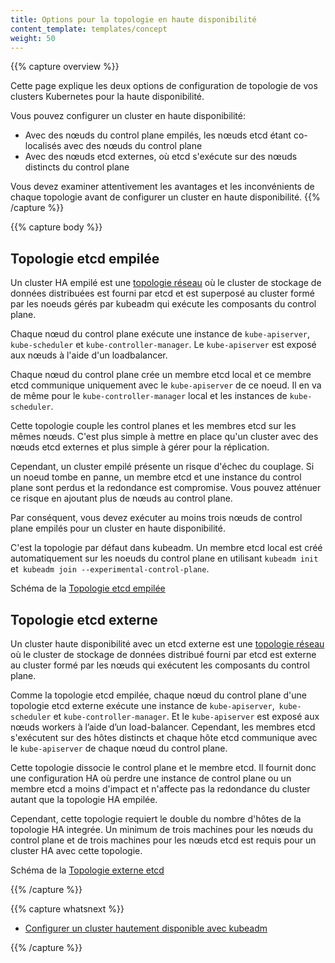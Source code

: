 ```yaml
---
title: Options pour la topologie en haute disponibilité
content_template: templates/concept
weight: 50
---
```


{{% capture overview %}}

Cette page explique les deux options de configuration de topologie de vos clusters Kubernetes 
pour la haute disponibilité.

Vous pouvez configurer un cluster en haute disponibilité:

- Avec des nœuds du control plane empilés, les nœuds etcd étant co-localisés avec des nœuds du control plane
- Avec des nœuds etcd externes, où etcd s'exécute sur des nœuds distincts du control plane

Vous devez examiner attentivement les avantages et les inconvénients de chaque topologie avant 
de configurer un cluster en haute disponibilité.
{{% /capture %}}

{{% capture body %}}

## Topologie etcd empilée

Un cluster HA empilé est une [topologie réseau](https://fr.wikipedia.org/wiki/Topologie_de_r%C3%A9seau) 
où le cluster de stockage de données distribuées est fourni par etcd et est superposé au 
cluster formé par les noeuds gérés par kubeadm qui exécute les composants du control plane.

Chaque nœud du control plane exécute une instance de `kube-apiserver`,` kube-scheduler` et 
`kube-controller-manager`.
Le `kube-apiserver` est exposé aux nœuds à l'aide d'un loadbalancer.

Chaque nœud du control plane crée un membre etcd local et ce membre etcd communique uniquement avec
le `kube-apiserver` de ce noeud. Il en va de même pour le `kube-controller-manager` local
et les instances de `kube-scheduler`.

Cette topologie couple les control planes et les membres etcd sur les mêmes nœuds. C'est 
plus simple à mettre en place qu'un cluster avec des nœuds etcd externes et plus simple à 
gérer pour la réplication.

Cependant, un cluster empilé présente un risque d'échec du couplage. Si un noeud tombe en panne, 
un membre etcd et une instance du control plane sont perdus et la redondance est compromise. Vous 
pouvez atténuer ce risque en ajoutant plus de nœuds au control plane.

Par conséquent, vous devez exécuter au moins trois nœuds de control plane empilés pour un cluster 
en haute disponibilité.

C'est la topologie par défaut dans kubeadm. Un membre etcd local est créé automatiquement
sur les noeuds du control plane en utilisant `kubeadm init` et` kubeadm join --experimental-control-plane`.

Schéma de la [Topologie etcd empilée](/images/kubeadm/kubeadm-ha-topology-stacked-etcd.svg)

## Topologie etcd externe

Un cluster haute disponibilité avec un etcd externe est une 
[topologie réseau](https://fr.wikipedia.org/wiki/Topologie_de_r%C3%A9seau) où le cluster de stockage de données 
distribué fourni par etcd est externe au cluster formé par les nœuds qui exécutent les composants 
du control plane.

Comme la topologie etcd empilée, chaque nœud du control plane d'une topologie etcd externe exécute 
une instance de `kube-apiserver`,` kube-scheduler` et `kube-controller-manager`. Et le `kube-apiserver` 
est exposé aux nœuds workers à l’aide d’un load-balancer. Cependant, les membres etcd s'exécutent sur 
des hôtes distincts et chaque hôte etcd communique avec le `kube-apiserver` de chaque nœud du control plane.

Cette topologie dissocie le control plane et le membre etcd. Il fournit donc une configuration HA où
perdre une instance de control plane ou un membre etcd a moins d'impact et n'affecte pas la redondance du 
cluster autant que la topologie HA empilée.

Cependant, cette topologie requiert le double du nombre d'hôtes de la topologie HA integrée.
Un minimum de trois machines pour les nœuds du control plane et de trois machines
 pour les nœuds etcd est requis pour un cluster HA avec cette topologie.

Schéma de la [Topologie externe etcd](/images/kubeadm/kubeadm-ha-topology-external-etcd.svg)

{{% /capture %}}

{{% capture whatsnext %}}

- [Configurer un cluster hautement disponible avec kubeadm](/docs/setup/independent/high-availability/)

{{% /capture %}}